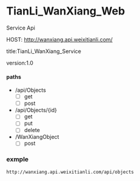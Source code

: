 # TianLi_WanXiang_Web


Service Api

HOST: http://wanxiang.api.weixitianli.com/

title:TianLi_WanXiang_Service

version:1.0

#### paths
- /api/Objects
    - [ ] get
    - [ ] post
- /api/Objects/{id}
    - [ ] get
    - [ ] put
    - [ ] delete
- /WanXiangObject
    - [ ] post

### exmple

    http://wanxiang.api.weixitianli.com/api/objects